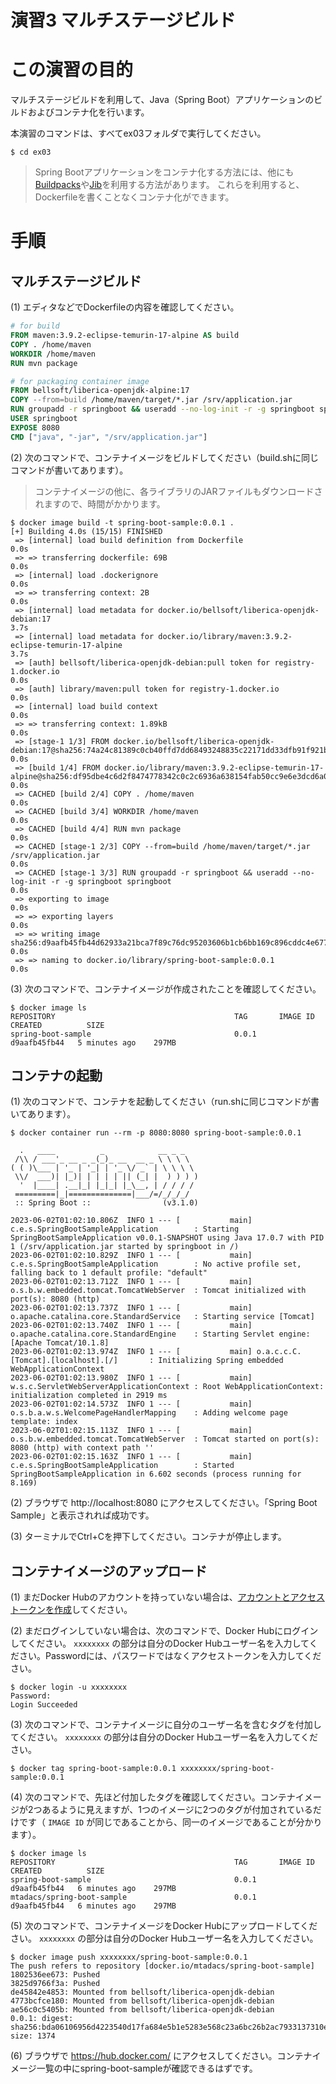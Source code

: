 演習3 マルチステージビルド
====================

# この演習の目的
マルチステージビルドを利用して、Java（Spring Boot）アプリケーションのビルドおよびコンテナ化を行います。

本演習のコマンドは、すべてex03フォルダで実行してください。

```shell
$ cd ex03
```

> Spring Bootアプリケーションをコンテナ化する方法には、他にも[Buildpacks](https://spring.pleiades.io/spring-boot/docs/3.1.0/maven-plugin/reference/htmlsingle/#build-image)や[Jib](https://cloud.google.com/java/getting-started/jib?hl=ja)を利用する方法があります。
> これらを利用すると、Dockerfileを書くことなくコンテナ化ができます。

# 手順
## マルチステージビルド
(1) エディタなどでDockerfileの内容を確認してください。

```Dockerfile
# for build
FROM maven:3.9.2-eclipse-temurin-17-alpine AS build
COPY . /home/maven
WORKDIR /home/maven
RUN mvn package

# for packaging container image
FROM bellsoft/liberica-openjdk-alpine:17
COPY --from=build /home/maven/target/*.jar /srv/application.jar
RUN groupadd -r springboot && useradd --no-log-init -r -g springboot springboot
USER springboot
EXPOSE 8080
CMD ["java", "-jar", "/srv/application.jar"]
```

(2) 次のコマンドで、コンテナイメージをビルドしてください（build.shに同じコマンドが書いてあります）。

> コンテナイメージの他に、各ライブラリのJARファイルもダウンロードされますので、時間がかかります。

```shell
$ docker image build -t spring-boot-sample:0.0.1 .
[+] Building 4.0s (15/15) FINISHED                                                                                                                              
 => [internal] load build definition from Dockerfile                                                                                                       0.0s
 => => transferring dockerfile: 69B                                                                                                                        0.0s
 => [internal] load .dockerignore                                                                                                                          0.0s
 => => transferring context: 2B                                                                                                                            0.0s
 => [internal] load metadata for docker.io/bellsoft/liberica-openjdk-debian:17                                                                             3.7s
 => [internal] load metadata for docker.io/library/maven:3.9.2-eclipse-temurin-17-alpine                                                                   3.7s
 => [auth] bellsoft/liberica-openjdk-debian:pull token for registry-1.docker.io                                                                            0.0s
 => [auth] library/maven:pull token for registry-1.docker.io                                                                                               0.0s
 => [internal] load build context                                                                                                                          0.0s
 => => transferring context: 1.89kB                                                                                                                        0.0s
 => [stage-1 1/3] FROM docker.io/bellsoft/liberica-openjdk-debian:17@sha256:74a24c81389c0cb40ffd7dd68493248835c22171dd33dfb91f921b754d23cbab               0.0s
 => [build 1/4] FROM docker.io/library/maven:3.9.2-eclipse-temurin-17-alpine@sha256:df95dbe4c6d2f8474778342c0c2c6936a638154fab50cc9e6e3dcd6a0446e46a       0.0s
 => CACHED [build 2/4] COPY . /home/maven                                                                                                                  0.0s
 => CACHED [build 3/4] WORKDIR /home/maven                                                                                                                 0.0s
 => CACHED [build 4/4] RUN mvn package                                                                                                                     0.0s
 => CACHED [stage-1 2/3] COPY --from=build /home/maven/target/*.jar /srv/application.jar                                                                   0.0s
 => CACHED [stage-1 3/3] RUN groupadd -r springboot && useradd --no-log-init -r -g springboot springboot                                                   0.0s
 => exporting to image                                                                                                                                     0.0s
 => => exporting layers                                                                                                                                    0.0s
 => => writing image sha256:d9aafb45fb44d62933a21bca7f89c76dc95203606b1cb6bb169c896cddc4e677                                                               0.0s
 => => naming to docker.io/library/spring-boot-sample:0.0.1                                                                                                0.0s 
```

(3) 次のコマンドで、コンテナイメージが作成されたことを確認してください。

```shell
$ docker image ls
REPOSITORY                                        TAG       IMAGE ID       CREATED          SIZE
spring-boot-sample                                0.0.1     d9aafb45fb44   5 minutes ago    297MB
```

## コンテナの起動
(1) 次のコマンドで、コンテナを起動してください（run.shに同じコマンドが書いてあります）。

```shell
$ docker container run --rm -p 8080:8080 spring-boot-sample:0.0.1

  .   ____          _            __ _ _
 /\\ / ___'_ __ _ _(_)_ __  __ _ \ \ \ \
( ( )\___ | '_ | '_| | '_ \/ _` | \ \ \ \
 \\/  ___)| |_)| | | | | || (_| |  ) ) ) )
  '  |____| .__|_| |_|_| |_\__, | / / / /
 =========|_|==============|___/=/_/_/_/
 :: Spring Boot ::                (v3.1.0)

2023-06-02T01:02:10.806Z  INFO 1 --- [           main] c.e.s.SpringBootSampleApplication        : Starting SpringBootSampleApplication v0.0.1-SNAPSHOT using Java 17.0.7 with PID 1 (/srv/application.jar started by springboot in /)
2023-06-02T01:02:10.829Z  INFO 1 --- [           main] c.e.s.SpringBootSampleApplication        : No active profile set, falling back to 1 default profile: "default"
2023-06-02T01:02:13.712Z  INFO 1 --- [           main] o.s.b.w.embedded.tomcat.TomcatWebServer  : Tomcat initialized with port(s): 8080 (http)
2023-06-02T01:02:13.737Z  INFO 1 --- [           main] o.apache.catalina.core.StandardService   : Starting service [Tomcat]
2023-06-02T01:02:13.740Z  INFO 1 --- [           main] o.apache.catalina.core.StandardEngine    : Starting Servlet engine: [Apache Tomcat/10.1.8]
2023-06-02T01:02:13.974Z  INFO 1 --- [           main] o.a.c.c.C.[Tomcat].[localhost].[/]       : Initializing Spring embedded WebApplicationContext
2023-06-02T01:02:13.980Z  INFO 1 --- [           main] w.s.c.ServletWebServerApplicationContext : Root WebApplicationContext: initialization completed in 2919 ms
2023-06-02T01:02:14.573Z  INFO 1 --- [           main] o.s.b.a.w.s.WelcomePageHandlerMapping    : Adding welcome page template: index
2023-06-02T01:02:15.113Z  INFO 1 --- [           main] o.s.b.w.embedded.tomcat.TomcatWebServer  : Tomcat started on port(s): 8080 (http) with context path ''
2023-06-02T01:02:15.163Z  INFO 1 --- [           main] c.e.s.SpringBootSampleApplication        : Started SpringBootSampleApplication in 6.602 seconds (process running for 8.169)
```

(2) ブラウザで http://localhost:8080 にアクセスしてください。「Spring Boot Sample」と表示されれば成功です。

(3) ターミナルでCtrl+Cを押下してください。コンテナが停止します。

## コンテナイメージのアップロード
(1) まだDocker Hubのアカウントを持っていない場合は、[アカウントとアクセストークンを作成](ex02-building-image.md#コンテナイメージのアップロード)してください。

(2) まだログインしていない場合は、次のコマンドで、Docker Hubにログインしてください。 `xxxxxxxx` の部分は自分のDocker Hubユーザー名を入力してください。Passwordには、パスワードではなくアクセストークンを入力してください。

```shell
$ docker login -u xxxxxxxx
Password: 
Login Succeeded
```

(3) 次のコマンドで、コンテナイメージに自分のユーザー名を含むタグを付加してください。 `xxxxxxxx` の部分は自分のDocker Hubユーザー名を入力してください。

```shell
$ docker tag spring-boot-sample:0.0.1 xxxxxxxx/spring-boot-sample:0.0.1
```

(4) 次のコマンドで、先ほど付加したタグを確認してください。コンテナイメージが2つあるように見えますが、1つのイメージに2つのタグが付加されているだけです（ `IMAGE ID` が同じであることから、同一のイメージであることが分かります）。

```shell
$ docker image ls
REPOSITORY                                        TAG       IMAGE ID       CREATED          SIZE
spring-boot-sample                                0.0.1     d9aafb45fb44   6 minutes ago    297MB
mtadacs/spring-boot-sample                        0.0.1     d9aafb45fb44   6 minutes ago    297MB
```

(5) 次のコマンドで、コンテナイメージをDocker Hubにアップロードしてください。 `xxxxxxxx` の部分は自分のDocker Hubユーザー名を入力してください。

```shell
$ docker image push xxxxxxxx/spring-boot-sample:0.0.1
The push refers to repository [docker.io/mtadacs/spring-boot-sample]
1802536ee673: Pushed 
3825d9766f3a: Pushed 
de45842e4853: Mounted from bellsoft/liberica-openjdk-debian 
4773bcfce180: Mounted from bellsoft/liberica-openjdk-debian 
ae56c0c5405b: Mounted from bellsoft/liberica-openjdk-debian 
0.0.1: digest: sha256:bda06106956d4223540d17fa684e5b1e5283e568c23a6bc26b2ac7933137310e size: 1374
```

(6) ブラウザで https://hub.docker.com/ にアクセスしてください。コンテナイメージ一覧の中にspring-boot-sampleが確認できるはずです。
